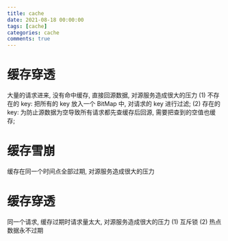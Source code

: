 ```yaml
---
title: cache
date: 2021-08-18 00:00:00
tags: [cache]
categories: cache
comments: true
---
```


# 缓存穿透
大量的请求进来, 没有命中缓存, 直接回源数据, 对源服务造成很大的压力
(1) 不存在的 key: 把所有的 key 放入一个 BitMap 中, 对请求的 key 进行过滤;
(2) 存在的 key: 为防止源数据为空导致所有请求都先查缓存后回源, 需要把查到的空值也缓存;

# 缓存雪崩
缓存在同一个时间点全部过期, 对源服务造成很大的压力

# 缓存穿透
同一个请求, 缓存过期时请求量太大, 对源服务造成很大的压力
(1) 互斥锁
(2) 热点数据永不过期